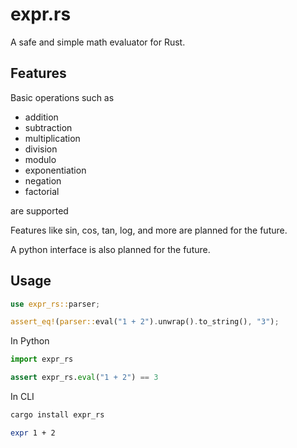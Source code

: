 # expr.rs
 A safe and simple math evaluator for Rust.

## Features
Basic operations such as 

- addition
- subtraction
- multiplication
- division
- modulo
- exponentiation
- negation
- factorial

are supported

Features like sin, cos, tan, log, and more are planned for the future.

A python interface is also planned for the future.

## Usage
```rust
use expr_rs::parser;

assert_eq!(parser::eval("1 + 2").unwrap().to_string(), "3");
```

In Python

```py
import expr_rs

assert expr_rs.eval("1 + 2") == 3
```

In CLI

```bash
cargo install expr_rs

expr 1 + 2
```
